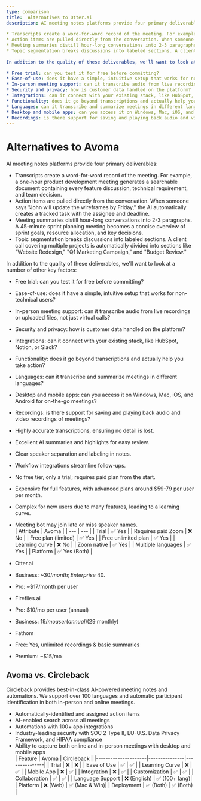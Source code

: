 ```yaml
---
type: comparison
title:  Alternatives to Otter.ai  
description: AI meeting notes platforms provide four primary deliverables:  
  
* Transcripts create a word-for-word record of the meeting. For example, a one-hour product development meeting generates a searchable document containing every feature discussion, technical requirement, and team decision.  
* Action items are pulled directly from the conversation. When someone says "John will update the wireframes by Friday," the AI automatically creates a tracked task with the assignee and deadline.  
* Meeting summaries distill hour-long conversations into 2-3 paragraphs. A 45-minute sprint planning meeting becomes a concise overview of sprint goals, resource allocation, and key decisions.  
* Topic segmentation breaks discussions into labeled sections. A client call covering multiple projects is automatically divided into sections like "Website Redesign," "Q1 Marketing Campaign," and "Budget Review."  
  
In addition to the quality of these deliverables, we'll want to look at a number of other key factors:  
  
* Free trial: can you test it for free before committing?  
* Ease-of-use: does it have a simple, intuitive setup that works for non-technical users?  
* In-person meeting support: can it transcribe audio from live recordings or uploaded files, not just virtual calls?  
* Security and privacy: how is customer data handled on the platform?  
* Integrations: can it connect with your existing stack, like HubSpot, Notion, or Slack?  
* Functionality: does it go beyond transcriptions and actually help you take action?  
* Languages: can it transcribe and summarize meetings in different languages?  
* Desktop and mobile apps: can you access it on Windows, Mac, iOS, and Android for on-the-go meetings?  
* Recordings: is there support for saving and playing back audio and video recordings of meetings?  
---
```


# Alternatives to Avoma    
AI meeting notes platforms provide four primary deliverables:  
  
* Transcripts create a word-for-word record of the meeting. For example, a one-hour product development meeting generates a searchable document containing every feature discussion, technical requirement, and team decision.  
* Action items are pulled directly from the conversation. When someone says "John will update the wireframes by Friday," the AI automatically creates a tracked task with the assignee and deadline.  
* Meeting summaries distill hour-long conversations into 2-3 paragraphs. A 45-minute sprint planning meeting becomes a concise overview of sprint goals, resource allocation, and key decisions.  
* Topic segmentation breaks discussions into labeled sections. A client call covering multiple projects is automatically divided into sections like "Website Redesign," "Q1 Marketing Campaign," and "Budget Review."  
  
In addition to the quality of these deliverables, we'll want to look at a number of other key factors:  
  
* Free trial: can you test it for free before committing?  
* Ease-of-use: does it have a simple, intuitive setup that works for non-technical users?  
* In-person meeting support: can it transcribe audio from live recordings or uploaded files, not just virtual calls?  
* Security and privacy: how is customer data handled on the platform?  
* Integrations: can it connect with your existing stack, like HubSpot, Notion, or Slack?  
* Functionality: does it go beyond transcriptions and actually help you take action?  
* Languages: can it transcribe and summarize meetings in different languages?  
* Desktop and mobile apps: can you access it on Windows, Mac, iOS, and Android for on-the-go meetings?  
* Recordings: is there support for saving and playing back audio and video recordings of meetings?    
* Highly accurate transcriptions, ensuring no detail is lost.
* Excellent AI summaries and highlights for easy review.
* Clear speaker separation and labeling in notes.
* Workflow integrations streamline follow-ups.

* No free tier, only a trial; requires paid plan from the start.
* Expensive for full features, with advanced plans around $59-79 per user per month.
* Complex for new users due to many features, leading to a learning curve.
* Meeting bot may join late or miss speaker names.  
| Attribute | Avoma |
| --- | --- |
| Trial | ✅ Yes |
| Requires paid Zoom | ❌ No |
| Free plan (limited) | ✅ Yes |
| Free unlimited plan | ✅ Yes |
| Learning curve | ❌ No |
| Zoom native | ✅ Yes |
| Multiple languages | ✅ Yes |
| Platform | ✅ Yes (Both) |  
- Otter.ai
- Business: ~$30/month; Enterprise ~$40.
- Pro: ~$17/month per user

- Fireflies.ai
- Pro: $10/mo per user (annual)
- Business: $19/mo user (annual) ($29 monthly)

- Fathom
- Free: Yes, unlimited recordings & basic summaries
- Premium: ~$15/mo  
## Avoma vs. Circleback  
Circleback provides best-in-class AI-powered meeting notes and automations. We support over 100 languages and automatic participant identification in both in-person and online meetings.  
  
* Automatically-identified and assigned action items  
* AI-enabled search across all meetings  
* Automations with 100+ app integrations  
* Industry-leading security with SOC 2 Type II, EU-U.S. Data Privacy Framework, and HIPAA compliance  
* Ability to capture both online and in-person meetings with desktop and mobile apps    
| Feature             | Avoma         | Circleback    |
|---------------------|---------------|---------------|
| Trial               | ❌            | ❌            |
| Ease of Use         | ✅            | ✅            |
| Learning Curve      | ❌            | ✅            |
| Mobile App          | ❌            | ✅            |
| Integration         | ❌            | ✅            |
| Customization       | ✅            | ✅            |
| Collaboration       | ✅            | ✅            |
| Language Support    | ❌ (English)  | ✅ (100+ lang)|
| Platform            | ❌ (Web)      | ✅ (Mac & Win)|
| Deployment          | ✅ (Both)     | ✅ (Both)     |